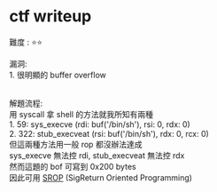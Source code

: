 # ctf writeup

難度 :  :star::star:
  

漏洞: <br>
    1. 很明顯的 buffer overflow <br><br>
    

解題流程: <br>
    用 syscall 拿 shell 的方法就我所知有兩種<br>
    1. 59: sys_execve (rdi: buf('/bin/sh'), rsi: 0, rdx: 0) <br>
    2. 322: stub_execveat (rsi: buf('/bin/sh'), rdx: 0, rcx: 0)<br>
    但這兩種方法用一般 rop 都沒辦法達成 <br>
    sys_execve 無法控 rdi, stub_execveat 無法控 rdx <br>
    然而這題的 bof 可寫到 0x200 bytes <br>
    因此可用 [SROP](https://www.slideshare.net/AngelBoy1/sigreturn-ori) (SigReturn Oriented Programming) <br>
    
